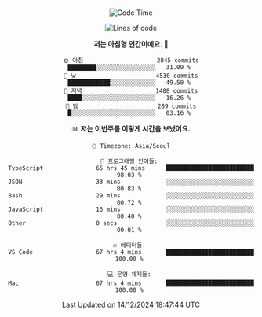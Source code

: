 <div align="center">

<br />

 <!--START_SECTION:waka-->
![Code Time](http://img.shields.io/badge/Code%20Time-3%2C792%20hrs%2051%20mins-blue)

![Lines of code](https://img.shields.io/badge/%EC%A0%80%EB%8A%94%20%EC%97%AC%ED%83%9C%EA%B9%8C%EC%A7%80%20-4.7%20million%20%EC%A4%84%EC%9D%98%20%EC%BD%94%EB%93%9C%EB%A5%BC%20%EC%9E%91%EC%84%B1%ED%96%88%EC%96%B4%EC%9A%94.-blue)

**저는 아침형 인간이에요. 🐤** 

```text
🌞 아침                     2845 commits        ████████░░░░░░░░░░░░░░░░░   31.09 % 
🌆 낮　                     4530 commits        ████████████░░░░░░░░░░░░░   49.50 % 
🌃 저녁                     1488 commits        ████░░░░░░░░░░░░░░░░░░░░░   16.26 % 
🌙 밤　                     289 commits         █░░░░░░░░░░░░░░░░░░░░░░░░   03.16 % 
```


📊 **저는 이번주를 이렇게 시간을 보냈어요.** 

```text
🕑︎ Timezone: Asia/Seoul

💬 프로그래밍 언어들: 
TypeScript               65 hrs 45 mins      █████████████████████████   98.03 % 
JSON                     33 mins             ░░░░░░░░░░░░░░░░░░░░░░░░░   00.83 % 
Bash                     29 mins             ░░░░░░░░░░░░░░░░░░░░░░░░░   00.72 % 
JavaScript               16 mins             ░░░░░░░░░░░░░░░░░░░░░░░░░   00.40 % 
Other                    0 secs              ░░░░░░░░░░░░░░░░░░░░░░░░░   00.01 % 

🔥 에디터들: 
VS Code                  67 hrs 4 mins       █████████████████████████   100.00 % 

💻 운영 체제들: 
Mac                      67 hrs 4 mins       █████████████████████████   100.00 % 
```


 Last Updated on 14/12/2024 18:47:44 UTC
<!--END_SECTION:waka-->

</div>
